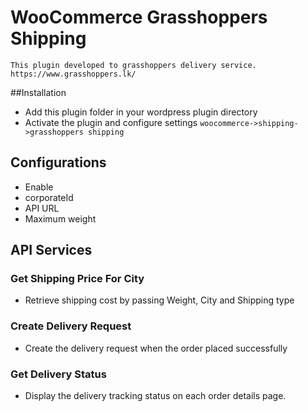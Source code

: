 # WooCommerce Grasshoppers Shipping
`This plugin developed to grasshoppers delivery service. https://www.grasshoppers.lk/`

##Installation
* Add this plugin folder in your wordpress plugin directory
* Activate the plugin and configure settings `woocommerce->shipping->grasshoppers shipping`

## Configurations
- Enable
- corporateId
- API URL
- Maximum weight

## API Services

### Get Shipping Price For City
* Retrieve shipping cost by passing Weight, City and Shipping type

### Create Delivery Request
* Create the delivery request when the order placed successfully

### Get Delivery Status
* Display the delivery tracking status on each order details page.

